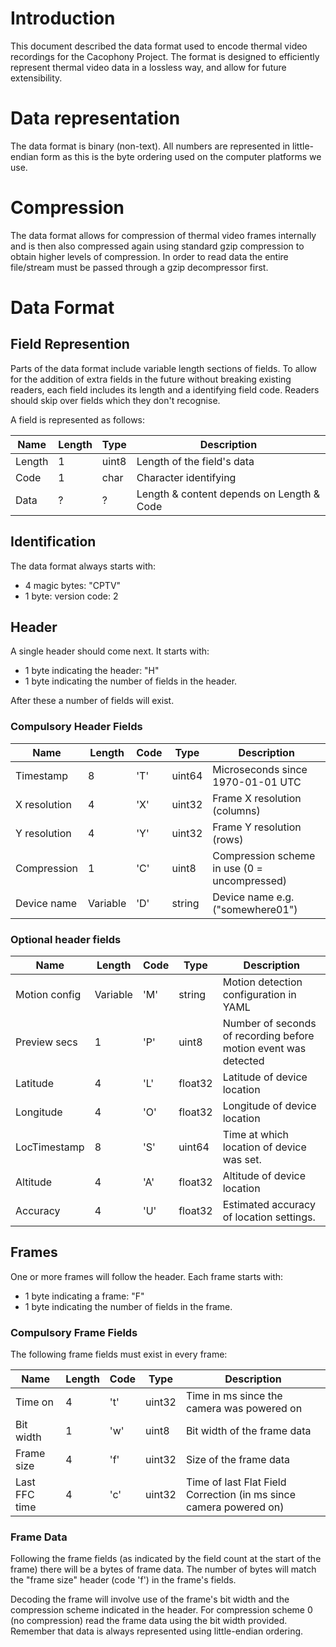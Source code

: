 # Introduction

This document described the data format used to encode thermal video
recordings for the Cacophony Project. The format is designed to
efficiently represent thermal video data in a lossless way, and allow
for future extensibility.

# Data representation

The data format is binary (non-text). All numbers are represented in
little-endian form as this is the byte ordering used on the computer
platforms we use.

# Compression

The data format allows for compression of thermal video frames
internally and is then also compressed again using standard gzip
compression to obtain higher levels of compression. In order to read
data the entire file/stream must be passed through a gzip decompressor
first.

# Data Format

## Field Represention

Parts of the data format include variable length sections of
fields. To allow for the addition of extra fields in the future
without breaking existing readers, each field includes its length and
a identifying field code. Readers should skip over fields which they
don't recognise.

A field is represented as follows:

| Name   | Length | Type  | Description
| ------ | ------ | ----- |----------------------------------------------
| Length | 1      | uint8 | Length of the field's data
| Code   | 1      | char  | Character identifying
| Data   | ?      | ?     | Length & content depends on Length & Code

## Identification

The data format always starts with:

* 4 magic bytes: "CPTV"
* 1 byte: version code: 2

## Header

A single header should come next. It starts with:
* 1 byte indicating the header: "H"
* 1 byte indicating the number of fields in the header.

After these a number of fields will exist.

### Compulsory Header Fields

| Name          | Length   | Code  | Type    | Description
| ------------  | ------   | ----- | ------- | ---------------------------------------------
| Timestamp     | 8        | 'T'   | uint64  | Microseconds since 1970-01-01 UTC
| X resolution  | 4        | 'X'   | uint32  | Frame X resolution (columns)
| Y resolution  | 4        | 'Y'   | uint32  | Frame Y resolution (rows)
| Compression   | 1        | 'C'   | uint8   | Compression scheme in use (0 = uncompressed)
| Device name   | Variable | 'D'   | string  | Device name e.g. ("somewhere01")

### Optional header fields

| Name          | Length   | Code  | Type    | Description
| ------------  | ------   | ----- | ------- | ---------------------------------------------
| Motion config | Variable | 'M'   | string  | Motion detection configuration in YAML
| Preview secs  | 1        | 'P'   | uint8   | Number of seconds of recording before motion event was detected
| Latitude      | 4        | 'L'   | float32 | Latitude of device location
| Longitude     | 4        | 'O'   | float32 | Longitude of device location
| LocTimestamp  | 8        | 'S'   | uint64  | Time at which location of device was set.
| Altitude      | 4        | 'A'   | float32 | Altitude of device location
| Accuracy      | 4        | 'U'   | float32 | Estimated accuracy of location settings.

## Frames

One or more frames will follow the header. Each frame starts with:
* 1 byte indicating a frame: "F"
* 1 byte indicating the number of fields in the frame.

### Compulsory Frame Fields

The following frame fields must exist in every frame:

| Name          | Length | Code  | Type      | Description
| ----------    | ------ | ----- | --------- | ------------------------------------------------------------------
| Time on       | 4      | 't'   | uint32    | Time in ms since the camera was powered on
| Bit width     | 1      | 'w'   | uint8     | Bit width of the frame data
| Frame size    | 4      | 'f'   | uint32    | Size of the frame data
| Last FFC time | 4      | 'c'   | uint32    | Time of last Flat Field Correction (in ms since camera powered on)

### Frame Data

Following the frame fields (as indicated by the field count at the
start of the frame) there will be a bytes of frame data. The number of
bytes will match the "frame size" header (code 'f') in the frame's fields.

Decoding the frame will involve use of the frame's bit width and the
compression scheme indicated in the header. For compression scheme 0
(no compression) read the frame data using the bit width
provided. Remember that data is always represented using little-endian
ordering.
